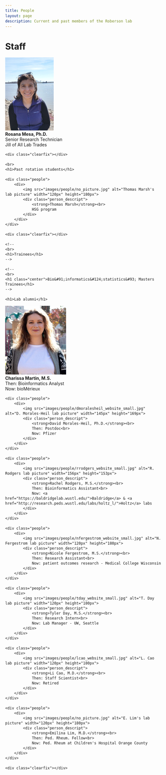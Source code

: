 ```yaml
---
title: People
layout: page
description: Current and past members of the Roberson lab
---
```


<div class="gallery_container">
	<h1>Staff</h1>
	<div class="people">
		<div>
			<img src="images/people/rmesa_website_small.jpg" alt="R. Mesa lab picture" width="156px" height="234px">
			<div class="person_descript">
				<strong>Rosana Mesa, Ph.D.</strong><br>
				Senior Research Technician<br>
				Jill of All Lab Trades
			</div>
		</div>
	</div>

	<div class="clearfix"></div>
	
	<br>
	<h1>Past rotation students</h1>
	
	<div class="people">
		<div>
			<img src="images/people/no_picture.jpg" alt="Thomas Marsh's lab picture" width="120px" height="180px">
			<div class="person_descript">
				<strong>Thomas Marsh</strong><br>
				HSG program
			</div>
		</div>
	</div>
	
	<div class="clearfix"></div>
	
	<!--
	<br>
	<h1>Trainees</h1>
	-->

	<!--
	<br>
	<h1 class="center">Bio&#91;informatics&#124;statistics&#93; Masters Trainees</h1>
	-->

	<h1>Lab alumni</h1>
  <div class="people">
		<div>
			<img src="images/people/cmartin_website_small.jpg" alt="C. Martin lab picture" width="196px" height="220px">
			<div class="person_descript">
				<strong>Charissa Martin, M.S.</strong><br>
				Then: Bioinformatics Analyst<br>
				Now: bioMérieux
			</div>
		</div>
	</div>

	<div class="people">
		<div>
			<img src="images/people/dmoralesheil_website_small.jpg" alt="D. Morales-Heil lab picture" width="145px" height="169px">
			<div class="person_descript">
				<strong>David Morales-Heil, Ph.D.</strong><br>
				Then: Postdoc<br>
				Now: Pfizer
			</div>
		</div>
	</div>

	<div class="people">
		<div>
			<img src="images/people/rrodgers_website_small.jpg" alt="R. Rodgers lab picture" width="156px" height="153px">
			<div class="person_descript">
				<strong>Rachel Rodgers, M.S.</strong><br>
				Then: Bioinformatics Assistant<br>
				Now: <a href="https://baldridgelab.wustl.edu/">Baldridge</a> & <a href="http://research.peds.wustl.edu/labs/holtz_l/">Holtz</a> labs
			</div>
		</div>
	</div>

	<div class="people">
		<div>
			<img src="images/people/nfergestrom_website_small.jpg" alt="N. Fergestrom lab picture" width="120px" height="180px">
			<div class="person_descript">
				<strong>Nicole Fergestrom, M.S.</strong><br>
				Then: Research Assistant<br>
				Now: patient outcomes research - Medical College Wisconsin
			</div>
		</div>
	</div>

	<div class="people">
		<div>
			<img src="images/people/tday_website_small.jpg" alt="T. Day lab picture" width="120px" height="180px">
			<div class="person_descript">
				<strong>Tyler Day, M.S.</strong><br>
				Then: Research Intern<br>
				Now: Lab Manager - UW, Seattle
			</div>
		</div>
	</div>

	<div class="people">
		<div>
			<img src="images/people/lcao_website_small.jpg" alt="L. Cao lab picture" width="120px" height="180px">
			<div class="person_descript">
				<strong>Li Cao, M.D.</strong><br>
				Then: Staff Scientist<br>
				Now: Retired
			</div>
		</div>
	</div>

	<div class="people">
		<div>
			<img src="images/people/no_picture.jpg" alt="E. Lim's lab picture" width="120px" height="180px">
			<div class="person_descript">
				<strong>Emilina Lim, M.D.</strong><br>
				Then: Ped. Rheum. Fellow<br>
				Now: Ped. Rheum at Children's Hospital Orange County
			</div>
		</div>
	</div>

	<div class="clearfix"></div>
</div>
